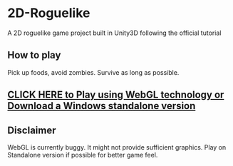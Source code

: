 # 2D-Roguelike
A 2D roguelike game project built in Unity3D following the official tutorial

## How to play
Pick up foods, avoid zombies. Survive as long as possible.

## [CLICK HERE to Play using WebGL technology or Download a Windows standalone version](http://angsila.cs.buu.ac.th/~57160041/games/2D%20Roguelike/)

## Disclaimer
WebGL is currently buggy. It might not provide sufficient graphics. Play on Standalone version if possible for better game feel.
